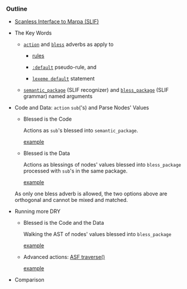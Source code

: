 ﻿### Outline

* [Scanless Interface to Marpa (SLIF)](https://metacpan.org/pod/release/JKEGL/Marpa-R2-2.078000/pod/Scanless.pod)

* The Key Words
    
    - [`action`](https://metacpan.org/pod/release/JKEGL/Marpa-R2-2.078000/pod/Scanless/DSL.pod#action) and [`bless`](https://metacpan.org/pod/release/JKEGL/Marpa-R2-2.078000/pod/Scanless/DSL.pod#bless) adverbs as apply to 

        - [rules](https://metacpan.org/pod/release/JKEGL/Marpa-R2-2.078000/pod/Scanless/DSL.pod#The-structure-of-rules)

        - [`:default`](https://metacpan.org/pod/release/JKEGL/Marpa-R2-2.078000/pod/Scanless/DSL.pod#Default-pseudo-rules) pseudo-rule, and 
        
        - [`lexeme default`](https://metacpan.org/pod/release/JKEGL/Marpa-R2-2.078000/pod/Scanless/DSL.pod#Lexeme-default-statement) statement
    
    - [`semantic_package`][semantic_package] (SLIF recognizer) and [`bless_package`][`bless_package`] (SLIF grammar) named arguments

* Code and Data: `action` `sub`('s) and Parse Nodes' Values
    
    + Blessed is the Code

        Actions as `sub`'s blessed into `semantic_package`.

        [example](https://metacpan.org/source/JKEGL/Marpa-R2-2.078000/t/sl_gsyn.t)

    + Blessed is the Data

        Actions as blessings of nodes' values blessed into `bless_package` processed with `sub`'s in the same package.

        [example](https://metacpan.org/pod/release/JKEGL/Marpa-R2-2.078000/pod/Scanless.pod)

    As only one bless adverb is allowed, the two options above are orthogonal and cannot be mixed and matched.

* Running more DRY

    + Blessed is the Code and the Data
    
        Walking the AST of nodes' values blessed into `bless_package`

        [example](https://metacpan.org/source/JKEGL/Marpa-R2-2.078000/t/sl_timeflies.t)

    + Advanced actions: [ASF traverse()](https://metacpan.org/pod/release/JKEGL/Marpa-R2-2.078000/pod/ASF.pod#traverse)

        [example](https://metacpan.org/source/JKEGL/Marpa-R2-2.078000/t/sl_panda.t)
    
* Comparison

[semantic_package]: https://metacpan.org/pod/release/JKEGL/Marpa-R2-2.078000/pod/Scanless/R.pod#semantics_package 

[`bless_package`]: https://metacpan.org/pod/release/JKEGL/Marpa-R2-2.078000/pod/Scanless/G.pod#`bless_package` 
